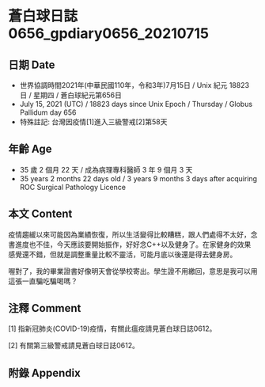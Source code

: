 [_metadata_:encoding]: - "utf-8"
[_metadata_:language]: - "zh-Hant-TW"
[_metadata_:fileformat]: - "markdown"
[_metadata_:MIME_type]: - "text/plain"
[_metadata_:markdown_version]: - "commonmark version 0.29"
[_metadata_:markdown_spec]: - "https://spec.commonmark.org/0.29/"

# 蒼白球日誌0656_gpdiary0656_20210715 #

## 日期 Date ##

* 世界協調時間2021年(中華民國110年，令和3年)7月15日 / Unix 紀元 18823 日 / 星期四 / 蒼白球紀元第656日
* July 15, 2021 (UTC) / 18823 days since Unix Epoch / Thursday / Globus Pallidum day 656
* 特殊註記: 台灣因疫情[1]進入三級警戒[2]第58天

## 年齡 Age ##

* 35 歲 2 個月 22 天 / 成為病理專科醫師 3 年 9 個月 3 天
* 35 years 2 months 22 days old / 3 years 9 months 3 days after acquiring ROC Surgical Pathology Licence

## 本文 Content ##

疫情趨緩以來可能因為業績恢復，所以生活變得比較糟糕，跟人們處得不太好，念書進度也不佳，今天應該要開始振作，好好念C++以及健身了。在家健身的效果感覺還不錯，但就是調整重量比較不靈活，可能月底以後還是得去健身房。

喔對了，我的畢業證書好像明天會從學校寄出。學生證不用繳回，意思是我可以用這張一直騙吃騙喝嗎？

## 注釋 Comment ##

[1] 指新冠肺炎(COVID-19)疫情，有關此瘟疫請見蒼白球日誌0612。

[2] 有關第三級警戒請見蒼白球日誌0612。

## 附錄 Appendix ##

